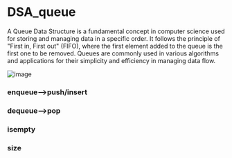 # DSA_queue

A Queue Data Structure is a fundamental concept in computer science used for storing and managing data in a specific order. It follows the principle of "First in, First out" (FIFO), where the first element added to the queue is the first one to be removed. Queues are commonly used in various algorithms and applications for their simplicity and efficiency in managing data flow.

![image](https://github.com/user-attachments/assets/32670a1a-2f95-462e-a2ff-43139635cc6d)

### enqueue-->push/insert
### dequeue-->pop
### isempty
### size
